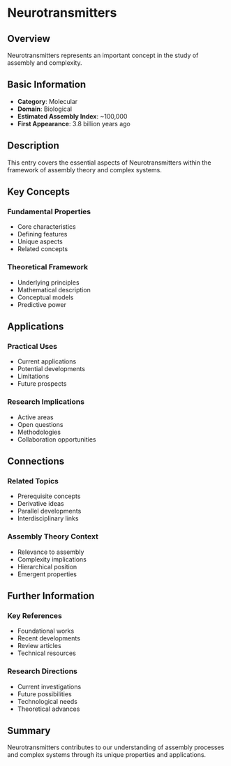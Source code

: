# Neurotransmitters

## Overview

Neurotransmitters represents an important concept in the study of assembly and complexity.

## Basic Information

- **Category**: Molecular
- **Domain**: Biological
- **Estimated Assembly Index**: ~100,000
- **First Appearance**: 3.8 billion years ago

## Description

This entry covers the essential aspects of Neurotransmitters within the framework of assembly theory and complex systems.

## Key Concepts

### Fundamental Properties
- Core characteristics
- Defining features
- Unique aspects
- Related concepts

### Theoretical Framework
- Underlying principles
- Mathematical description
- Conceptual models
- Predictive power

## Applications

### Practical Uses
- Current applications
- Potential developments
- Limitations
- Future prospects

### Research Implications
- Active areas
- Open questions
- Methodologies
- Collaboration opportunities

## Connections

### Related Topics
- Prerequisite concepts
- Derivative ideas
- Parallel developments
- Interdisciplinary links

### Assembly Theory Context
- Relevance to assembly
- Complexity implications
- Hierarchical position
- Emergent properties

## Further Information

### Key References
- Foundational works
- Recent developments
- Review articles
- Technical resources

### Research Directions
- Current investigations
- Future possibilities
- Technological needs
- Theoretical advances

## Summary

Neurotransmitters contributes to our understanding of assembly processes and complex systems through its unique properties and applications.
